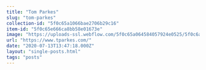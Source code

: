 ```yaml
---
title: "Tom Parkes"
slug: "tom-parkes"
collection-id: "5f0c65a1066bae2706b29c16"
item-id: "5f0c65e666ca8bb58e01673e"
image: "https://uploads-ssl.webflow.com/5f0c65a064584057924e0525/5f0c6ae00315fd314f9d826e_small%20(4).jpg"
url: "https://www.tparkes.com/"
date: "2020-07-13T13:47:18.000Z"
layout: "single-posts.html"
tags: "posts"
---
```



